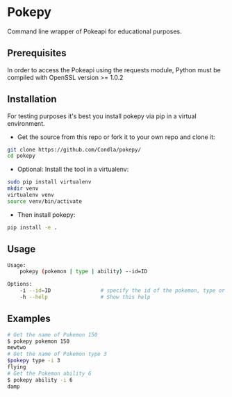 # Pokepy
Command line wrapper of Pokeapi for educational purposes.

## Prerequisites
In order to access the Pokeapi using the requests module, Python must be compiled with OpenSSL version >= 1.0.2

## Installation
For testing purposes it's best you install pokepy via pip in a virtual environment.

* Get the source from this repo or fork it to your own repo and clone it:
```bash
git clone https://github.com/Condla/pokepy/
cd pokepy
```

* Optional: Install the tool in a virtualenv:
```bash
sudo pip install virtualenv
mkdir venv
virtualenv venv
source venv/bin/activate
```

* Then install pokepy:
```bash
pip install -e .
```

## Usage
```bash
Usage:
    pokepy (pokemon | type | ability) --id=ID

Options:
    -i --id=ID                # specify the id of the pokemon, type or ability
    -h --help                 # Show this help
```

## Examples
```bash
# Get the name of Pokemon 150
$ pokepy pokemon 150
mewtwo
# Get the name of Pokemon type 3
$pokepy type -i 3
flying
# Get the Pokemon ability 6
$ pokepy ability -i 6
damp
```
